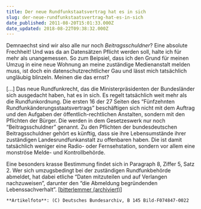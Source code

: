 ```yaml
---
title: Der neue Rundfunkstaatsvertrag hat es in sich
slug: der-neue-rundfunkstaatsvertrag-hat-es-in-sich
date_published: 2011-08-20T15:01:33.000Z
date_updated: 2018-08-22T09:38:32.000Z
---
```


Demnaechst sind wir also alle nur noch *Beitragsschuldner*? Eine absolute Frechheit! Und was da an Datensätzen Pflicht werden soll, halte ich für mehr als unangemessen. So zum Beipsiel, dass ich den Grund für meinen Umzug in eine neue Wohnung an meine zuständige Medienanstalt melden muss, ist doch ein datenschutzrechtlicher Gau und lässt mich tatsächlich ungläubig blinzeln. Meinen die das ernst?

[...] Das neue Rundfunkrecht, das die Ministerpräsidenten der Bundesländer sich ausgedacht haben, hat es in sich. Es regelt tatsächlich weit mehr als die Rundfunkordnung. Die ersten 16 der 27 Seiten des “Fünfzehnten Rundfunkänderungsstaatsvertrags” beschäftigen sich nicht mit dem Auftrag und den Aufgaben der öffentlich-rechtlichen Anstalten, sondern mit den Pflichten der Bürger. Die werden in dem Gesetzeswerk nur noch “Beitragsschuldner” genannt. Zu den Pflichten der bundesdeutschen Beitragsschuldner gehört es künftig, dass sie ihre Lebensumstände ihrer zuständigen Landesrundfunkanstalt zu offenbaren haben. Die ist damit tatsächlich weniger eine Radio- oder Fernsehstation, sondern vor allem eine monströse Melde- und Kontrollbehörde.

Eine besonders krasse Bestimmung findet sich in Paragraph 8, Ziffer 5, Satz 2. Wer sich umzugsbedingt bei der zuständigen Rundfunkbehörde abmeldet, hat dabei etliche “Daten mitzuteilen und auf Verlangen nachzuweisen”, darunter den “die Abmeldung begründenden Lebenssachverhalt”. [[bitterlemmer (archiviert)](http://web.archive.org/web/20110917063418/http://www.bitterlemmer.net:80/wp/2011/08/15/wer-die-wohnung-wechselt-muss-demnachst-seiner-zustandigen-rundfunkbehorde-den-grund-dafur-mitteilen/)]

`**Artikelfoto**: (C) Deutsches Bundesarchiv, B 145 Bild-F074847-0022`
